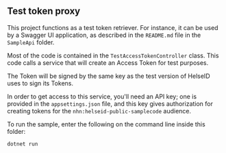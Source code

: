## Test token proxy

This project functions as a test token retriever. For instance, it can be used by a Swagger UI application, as described in the
`README.md` file in the `SampleApi` folder.

Most of the code is contained in the `TestAccessTokenController` class. This code calls a service that will create an Access Token for test purposes.

The Token will be signed by the same key as the test version of HelseID uses to sign its Tokens.

In order to get access to this service, you'll need an API key; one is provided in the `appsettings.json` file, and this key
gives authorization for creating tokens for the `nhn:helseid-public-samplecode` audience.

To run the sample, enter the following on the command line inside this folder:
```
dotnet run
```